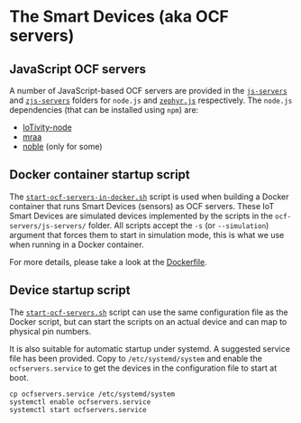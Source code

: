 # The Smart Devices (aka OCF servers)
## JavaScript OCF servers
A number of JavaScript-based OCF servers are provided in the [`js-servers`](./js-servers/) and [`zjs-servers`](./zjs-servers/) folders for `node.js` and [`zephyr.js`](https://github.com/01org/zephyr.js) respectively. The `node.js` dependencies (that can be installed using `npm`) are:
* [IoTivity-node](https://www.npmjs.com/package/iotivity-node)
* [mraa](https://www.npmjs.com/package/mraa)
* [noble](https://www.npmjs.com/package/noble) (only for some)

## Docker container startup script
The [`start-ocf-servers-in-docker.sh`](./start-ocf-servers-in-docker.sh) 
script is used when building a Docker container that runs Smart Devices 
(sensors) as OCF servers. 
These IoT Smart Devices are simulated devices implemented by the scripts 
in the `ocf-servers/js-servers/` folder. 
All scripts accept the `-s` (or `--simulation`) argument that forces them 
to start in simulation mode, 
this is what we use when running in a Docker container.

For more details, please take a look at the [Dockerfile](./Dockerfile).

[Docker]: https://www.docker.com/

## Device startup script
The [`start-ocf-servers.sh`](./start-ocf-servers.sh) 
script can use the same configuration file as the Docker script, 
but can start the scripts on an actual device and can map to physical
pin numbers.

It is also suitable for automatic startup under systemd.  A suggested
service file has been provided.  Copy to `/etc/systemd/system` and enable
the `ocfservers.service` to get the devices in the configuration file to 
start at boot.

    cp ocfservers.service /etc/systemd/system
    systemctl enable ocfservers.service
    systemctl start ocfservers.service

